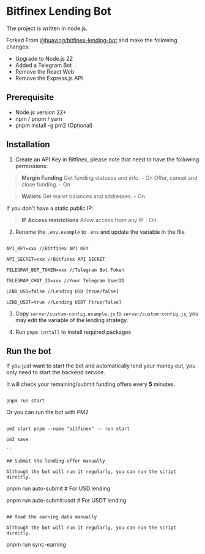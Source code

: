 # Bitfinex Lending Bot

The project is written in node.js.

Forked From [@huaying/bitfinex-lending-bot](https://github.com/huaying/bitfinex-lending-bot) and make the following changes:

- Upgrade to Node.js 22
- Added a Telegram Bot
- Remove the React Web
- Remove the Express.js API

## Prerequisite

- Node.js version 22+
- npm / pnpm / yarn
- pnpm install -g pm2 (Optional)

## Installation

1. Create an API Key in Bitfinex, please note that need to have the following permissions:

> <b>Margin Funding</b>
> Get funding statuses and info. - On
> Offer, cancel and close funding. - On

> <b>Wallets</b>
> Get wallet balances and addresses. - On

If you don't have a static public IP:

> <b>IP Access restrictions</b>
> Allow access from any IP - On

2. Rename the `.env.example` to `.env` and update the variable in the file

```

API_KEY=xxx //Bitfinex API KEY

API_SECRET=xxx //Bitfinex API SECRET

TELEGRAM_BOT_TOKEN=xxx //Telegram Bot Token

TELEGRAM_CHAT_ID=xxx //Your Telegram UserID

LEND_USD=false //Lending USD [true/false]

LEND_USDT=true //Lending USDT [true/false]

```

3. Copy `server/custom-config.example.js` to `server/custom-config.js`, you may edit the variable of the lending strategy.

4. Run `pnpm install` to install required packages

## Run the bot

If you just want to start the bot and automatically lend your money out, you only need to start the backend service.

It will check your remaining/submit funding offers every <b>5</b> minutes.

```

pnpm run start

```

Or you can run the bot with PM2

```

pm2 start pnpm --name "bitfinex" -- run start

pm2 save

``

## Submit the lending offer manually

Although the bot will run it regularly, you can run the script directly.

```

pnpm run auto-submit # For USD lending

pnpm run auto-submit:usdt # For USDT lending

```

## Read the earning data manually

Although the bot will run it regularly, you can run the script directly.

```

pnpm run sync-earning

```

```
